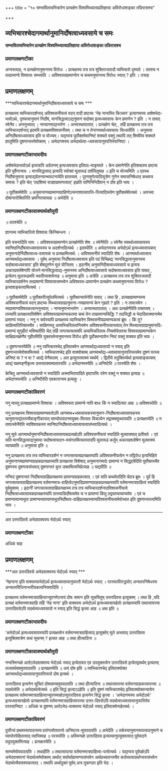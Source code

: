 +++
title = "१० सम्भावितव्यभिचारेण प्रत्यक्षेण विश्वमिथ्यात्वप्रतिज्ञाया अविरोधाशङ्का तन्निरासश्च"

+++


## व्यभिचारश्चेदागमार्थानुमानिर्दोषत्वाध्यवसाये च समः

**सम्भावितव्यभिचारेण प्रत्यक्षेण विश्वमिथ्यात्वप्रतिज्ञाया अविरोधाशङ्का तन्निरासश्च**

### **प्रमाणलक्षणटीका**

अन्यस्त्वाह, न प्रत्यक्षेणानुमानस्य विरोधः । प्रत्यक्षस्य तत्र तत्र शुक्तिरजतादौ व्यभिचारो दृश्यते । ततश्च न तत्प्रामाण्ये विश्वासः सम्भवति । अविश्वस्तप्रामाण्येन च कथमनुमानस्य विरोधः स्यात् ? इति । तत्राह

## प्रमाणलक्षणम्

***व्यभिचारश्चेदागमार्थानुमानिर्दोषत्वाध्यवसाये च समः ***

प्रत्यक्षस्य व्यभिचारदर्शनाद् अविश्वसनीयत्वं वदन् वादी प्रष्टव्यः ‘नेह नानास्ति किञ्चन’ इत्यागमस्य अशेषभेदा-भावोऽर्थः, दृश्यत्वानुमानं निर्दोषं, मानसिद्धत्वाऽद्यनुमानं सदोषम् इत्यध्यवसायः केन प्रमाणेन ? इति । न तावत् स्वेनैव। अननुभवात् । नाप्यागमाद्यन्तरेण । अनवस्थापातात् । प्रत्यक्षेण चेत् , तर्हि प्रत्यक्षस्य तत्र तत्र व्यभिचारदर्शनाद् इदमपि प्रत्यक्षमविश्वसनीयम् । तथा च न तेनागमार्थाध्यवसायः सिध्यतीति । अनुमाया अनिर्दोषत्वाध्यवसाय इति च योज्यम्। यद्यप्यत्र पूर्वोक्तमेवानिष्टं शक्यते वक्तुं तथापि तत् शिष्यैरेव शक्यते ज्ञातुमिति दूषणान्तरमेवोक्तम् । अभेदागमस्य अभेदार्थत्वा-ध्यवसायानुपपत्तिरेवानिष्टा ।

### **प्रमाणलक्षणटीकाभावदीपः**

अशेषभेदाभावोऽर्थ इत्यत्रापि अग्रेतनम् इत्यध्यवसाय इतिपद-माकृष्यते । केन प्रमाणेनेति इतिशब्दस्य प्रष्टव्य इति पूर्वेणान्वयः । मानसिद्धत्वाद् इत्यादि स्वोक्तं मूलारूढं दर्शयितुमाह ॥ इति च योज्यमिति ॥ एतच्च निर्दोषानुमाया इत्याद्यग्रेतनग्रन्थघटनायेति ज्ञातव्यम् । पूरणमुणेत्यादिसूत्रेण गुणेन समासनिषेधात् कथमत्र समासः ? इति चेत् ‘तदशिष्यं सञ्ज्ञाप्रमाणत्वात्’ इछति पाणिनिनिर्देशान् न दोष इति भावः ।

॥ पूर्वोक्तमेवेति ॥ अनुमानागमप्रामाण्यग्राहिणोऽप्यनाश्वासापत्ति-रित्यादिरूपेण पूर्वोक्तमेवेत्यर्थः । अरुच्या दोषान्तरोक्तिरिति भ्रमनिरासायाह ॥ अभेदेति ॥

### **प्रमाणलक्षणटीकावाक्यार्थकौमुदी**

॥ ततश्चेति ॥

ज्ञानस्य व्यभिचारित्वे विश्वासः किंनिबन्धनः ।

इति वचनादिति भावः । अविश्वस्तप्रामाण्येन प्रत्यक्षेणेति शेषः ॥ स्वेनैवेति ॥ स्वेनैव स्वार्थाध्यवसायस्य स्वनिष्ठनिर्दोषत्वाध्यवसायस्य च अदर्शनादित्यर्थः । इदमपीति ॥ अभेदागमस्य अभेदोऽर्थ इत्यध्यवसायकम् अनुमानादेर्निर्दोषत्वाध्य-वसायकं च प्रत्यक्षमित्यर्थः । अविश्वसनीयं स्यादिति शेषः । आगमार्थाध्यवसाय आगमार्थाद्यध्यवसायः । पूर्वम् अनुमाया निर्दोषत्वाध्यवसाय इति पदं विच्छिद्य ‘मानसिद्धत्वानुमानस्य सदोषत्वाध्यवसाय’ इति शेषपूरणेन मूलं योजितम् । इदानीम् अनुमानिर्दाेषत्वाध्यवसाये च इत्यत्र अकारप्रश्लेषेणापि योजने मानसिद्धत्वाद्य-नुमानस्य अनिर्दोषत्वाध्यवसाये सदोषत्वाध्यवसाय इति यावत् , इत्येतन् मूलारूढमपि भवतीत्याशयेनाह ॥ अनुमाया इति ॥ अत्रेति ॥ प्रत्यक्षस्य तत्र तत्र शुक्तिरजतादौ व्यभिचारदर्शनेन तत्प्रामाण्ये विश्वासासम्भवेन अविश्वस्त-प्रामाण्येन प्रत्यक्षेण कथमनुमानस्य विरोधः ? इत्याशङ्कायामित्यर्थः ।

॥ पूर्वोक्तमेवेति ॥ पूर्वोक्तरीत्युपेतमित्यर्थः । पूर्वोक्तन्यायेनेति यावत् । तथा हि , प्रत्यक्षप्रामाण्यस्य अविश्वसनीयत्वं वदन् प्रष्टव्यः मिथ्यात्वग्राह्यनुमाना-गमप्रामाण्यं केन गृह्यते ? इति । न तावत्स्वेन । स्वप्रामाण्यविषयकत्वाननुभवात् । नाप्यनुमानान्तरेण । अनवस्थापातात् । अतः प्रत्यक्षेणैवेति वक्तव्यम् । तस्यापि प्रत्यक्षत्वाविशेषेण अविश्वस्तप्रामाण्यकतया कथं तेन तत्प्रामाण्यसिद्धिः ? तदसिद्धौ च भेदादिवाक्यानामेव प्रामाण्यं स्यात् । ननु न सर्वस्यापि प्रत्यक्षस्य व्याभिचारेण विश्वसनीयप्रामाण्यकत्वं ब्रूमः । किं तु? साक्षिव्यतिरिक्तस्यैव । साक्षिणस्तु अव्यभिचरितत्वनियमेन अविश्वसनीयत्वाभावात् तेन मिथ्यात्वग्राह्यनुमानादि-प्रामाण्यं सुगृहीतं भविष्यतीति चेत् तर्हि जगत्सत्यत्वमपि अव्यभिचरितत्व-नियमोपेततया विश्वस्तप्रामाण्यकेन साक्षिप्रत्यक्षेणैव गृहीतमिति युक्तस्तेनानुमानस्य विरोध इति पूर्वोक्तन्यायेन निष्टं वक्तुं शक्यत इति भावः ।

॥ दूषणान्तरमेवेति ॥ ननु व्यभिचारश्चेद् इतिवाक्येन आगमार्थाद्यध्यवसायो न स्याद् इति दूषणान्तरमेवोक्तमित्यर्थः । व्यभिचारश्चेद् इति वाक्योक्तम् आगमार्थाद्य-ध्यवसायानुपपत्तिरूपमेव दूषणं परस्य अनिष्टं वा ? न वा ? आद्ये तेनैवालम् । अत इत्युत्तरवाक्यं व्यर्थर्म् । द्वितीये तदुक्तिर्व्यर्था इत्याशङ्कायाम् आद्यं पक्षमङ्गीकृत्य उत्तरवाक्यमवतारयति ॥ अभेदागमस्येति ॥ अनिष्टेति ॥ परस्येति शेषः ।

केचितु आगमार्थाध्यवसायो न स्यादिति अस्माभिरापादिते इष्टापत्तिः परेण वक्तुं न शक्यत इत्याह ॥ अभेदागमस्येति ॥ अनिष्टैवेति एवकारान्वय इत्याहुः ।

### **प्रमाणलक्षणटीकाविवरणं**

ननु मास्तु प्रत्यक्षप्रामाण्ये विश्वासः । अविश्वस्ता प्रामाण्ये नापि बाधः किं न स्यादित्यत आह ॥ अविश्वस्तेति ॥

ननु प्रत्यक्षस्य विश्वस्तप्रामाण्यवत्वेऽपि आगमाथ•ध्यवसायकस्यानुमान-निर्दोषत्वाध्यवसायकस्य चानुमानाद्यंतरस्यैवाङ्गीकारात् साम्योपपादनमयुक्त-मित्यतः विकल्पेन तद्वाक्यमुत्थापयति ॥ प्रत्यक्षस्येति ॥ न तावत्स्वेनैवेति स्वविषयकस्य स्वनिष्टनिर्दोषत्वाध्यवसायत्वासंभवादित्यर्थः ।

ननु मूले आगमार्थानुमाननिर्दोषत्वाध्यवसायकप्रत्यक्षेऽपि अविश्वसनीयत्वं स्यादिति मूलवाक्यात् प्रतीयते । एवं सति मानसिद्धत्वाद्यनुमाया सदोषत्वापादन-मसंगतमित्यतस्तदपि मूलारूढं कर्तुम् अकारप्रश्लोषेण मूलवाक्यं व्याख्याति ॥ अनुमाया इति ॥

ननु प्रत्यक्षस्य तत्र तत्र व्यभिचारदर्शनं न जगत्सत्यत्वप्रत्यक्षस्यापि अविश्वसनीयत्वेन न तद्विरोध इत्यभिहिते अनुमानागमप्रामाण्यग्राहकप्रत्यक्षस्यापि प्रत्यक्षत्वा विशेषाद् अनुमानागमादेः प्रामाण्यं न सिद्ध्र्र्येदिति पूर्वोक्तस्यैव दूषणस्य दूषणत्वसंभवाद् दूषणान्तरं कुत उक्तमित्यभिप्रेत्याह ॥ यद्यपीति ॥

नन्विदं दूषणान्तरं निर्दोषत्वग्राहिप्रत्यक्षस्य प्रामाण्यग्राहकत्वात् । एवं सति कथमेतदिति चेदत्र ब्रूमः । पूर्वं हि जगत्सत्यत्वग्राहिप्रत्यक्षस्य वर्तमानमात्र-ग्राहित्वेऽनुमादिप्रामाण्यग्राहकप्रत्यक्षस्यापि वर्तमानमात्रग्राहित्वं स्यादिति पूर्वमुक्तम् । इदानीं जगत्सत्यत्वग्राहिप्रत्यक्षस्य तत्र तत्र व्यभिचारदर्शनादविश्वसनीयत्वे निर्दोषत्वाध्यवसायकप्रत्यक्षस्यापि तत्स्यान्निर्दोषत्वमेव च न प्रामाण्यं किंतु तद्व्याप्यव्याप्यमेव । एवं च प्रमाण्यव्याप्यभूता प्रामाण्यभावव्याप्यभूतनिर्दोषत्व-ग्राहिप्रत्यक्षस्याप्यविश्वसनीयत्वमेवोच्यत इति दूषणान्तरत्वमिति भावः ।

------------------------------------------------------------------------

अत उत्तरदिवसे अभेदवाक्यस्य भेदोऽर्थः स्यात्

### **प्रमाणलक्षणटीका**

अधिकं चाह

## प्रमाणलक्षणम्

***अत उत्तरदिवसे अभेदवाक्यस्य भेदोऽर्थः स्यात् ***

‘नेहनाना इति वाक्यस्याभेदोऽर्थ इत्यध्यवसायानुपपत्तौ भेदोऽर्थः स्यात् । परस्परविरुद्धयोर् अन्यतरनिषेधस्य अन्यतरविधिनान्तरीयकत्वनियमादिति ।

प्रत्यक्षस्य वर्तमानमात्रग्राहित्वाभ्युपगमेऽप्ययं दोषः समान इति सूचयितुम् उत्तरदिवस इत्युक्तम् । तथा हि ,यदि प्रत्यक्षं वर्तमानमात्रग्राहि तर्हि ‘नेह नाना’ इति वाक्यस्य अभेदोऽर्थ इत्यध्यवसायहेतोः प्रत्यक्षस्यापि तथात्वापत्त्या उत्तरदिवसेऽपि तदर्थत्वाध्यवसायो न स्याद् इति सिद्धं कृत्वा आह ॥ अथ इति ॥

### **प्रमाणलक्षणटीकाभावदीपः**

‘अभेदोऽर्थ इत्यध्यवसायस्यापि प्रत्यक्षत्वेन वर्तमानमात्रग्राहित्वाद् इत्युक्तेर् मूले अभावाद् उत्तरदिवस इत्युक्तिमात्रेण कथं सूचनम् ? इत्यत आह ॥ तथा हीत्यादिना ॥

### **प्रमाणलक्षणटीकावाक्यार्थकौमुदी**

नन्वस्मिन्पक्षे अतोऽभेदवाक्यस्य भेदोऽर्थः स्याद् इत्येतावत एव उपयुक्तत्वेन उत्तरदिवसे इत्येतद्व्यर्थम् इत्यतस् तत्सार्थक्यमुपपादयति ॥ प्रत्यक्षस्येति ॥ अयं दोष इति ॥ व्यभिचारश्चेद् इतिवाक्योक्त आगमार्थाद्यध्यवसायानुपपत्तिरूपो दोष इत्यर्थः ।

उत्तरदिवस इत्यनेन सूचितं दोषसाम्यमुपपादयति ॥ तथा हीत्यादिना ॥ तथात्वापत्त्या वर्तमानग्राहकत्वापत्त्या ॥ तदर्थत्वेति ॥ अभेदार्थत्वेत्यर्थः ॥ इति सिद्धं कृत्वाऽऽहेति ॥ इति दूषणं व्यभिचारश्चेद् इतिवाक्योक्तन्यायेन प्रत्यक्षस्य वर्तमानमात्रग्राहित्वाभ्युपगमपक्षेऽप्युत्तरदिवस इत्यनेन सिद्धं कृत्वा । ‘अभेदागमस्य अभेदोऽर्थः’ इत्यध्यवसायहेतोः प्रत्यक्षस्यापि वर्तमानमात्रग्राहित्वापत्त्या उत्तर-दिवसेऽपि तदर्थत्वाध्यवसायानुपपत्तिरेव परस्यानिष्टा । अधिकं च दूषणम् अतोऽभेद-वाक्यस्य भेदोऽर्थंः स्याद् इतिवाक्येनाहेत्यर्थः ।

### **प्रमाणलक्षणटीकाविवरणं**

दुर्योज्यं प्रथमस्यापादनस्य प्रसंगत्वोपपत्तये अनिष्टत्व-मुपपादयति ॥ अभेदेति ॥ तर्कस्यानुमानरूपत्वादनुमाने च व्याप्तेरपेक्षितत्वाद् व्याप्तिमाह ॥ परस्परेति ॥ अस्मिन्पक्षे उत्तरदिवस इत्यस्यानुपयुक्तत्वात् पूर्वपादने तदुपयुक्तमित्याह । प्रत्यक्षस्येति ॥

साम्यमेवोपपादयति । तथाहीति ॥ तथात्वापत्या वर्तमानमात्रग्राहित्वा-पत्येत्यर्थः । यद्यप्यत्र पूर्वपक्षेऽपि अभेदवाक्यानां भेदार्थत्वमेवोक्तम् अर्थात् सर्वार्थाप्रामाण्यासंभवेन अर्थप्रच्यावनस्यैव कर्तव्यत्वादर्थान्तरासंभवेन भेदार्थस्यैवावश्यकत्वात् । तथापि अर्थादुक्तं पूर्वम् अत्र तुकण्ठत इति भेदः ।

